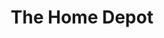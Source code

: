 ---
title: "The Home Depot"
url: /fort-myers/the-home-depot-south-tamiami-trail/
shop: doityourself
---